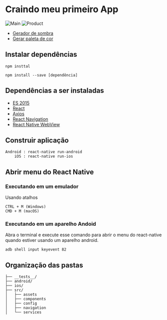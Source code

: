 # Craindo meu primeiro App

![Main](https://raw.githubusercontent.com/uandersonmbc/my-first-app/master/src/assets/img/01.png)
![Product](https://raw.githubusercontent.com/uandersonmbc/my-first-app/master/src/assets/img/02.png)


- [Gerador de sombra](https://ethercreative.github.io/react-native-shadow-generator/)
- [Gerar paleta de cor](https://coolors.co/00b9ae-037171-03312e-02c3bd-009f93)
## Instalar dependências
````
npm insttal

npm install --save [dependência]
````
## Dependências a ser instaladas

- [ES 2015](https://www.npmjs.com/package/babel-preset-es2015)
- [React](https://www.npmjs.com/package/react)
- [Axios](https://www.npmjs.com/package/react-native-axios)
- [React Navigation](https://reactnavigation.org/docs/en/getting-started.html)
- [React Native WebView](https://github.com/react-native-community/react-native-webview/blob/HEAD/docs/Getting-Started.md)

## Construir aplicação
````
Android : react-native run-android
    iOS : react-native run-ios
````
## Abrir menu do React Native
### Executando em um emulador
Usando atalhos
````
CTRL + M (Windows)
CMD + M (macOS)
````
### Executando em um aparelho Andoid
Abra o terminal e execute esse comando para abrir o menu do react-native quando estiver usando um aparelho android.
````
adb shell input keyevent 82
````

## Organização das pastas
````
├── __tests__/
├── android/
├── ios/
├── src/
│   ├── assets
│   ├── components
│   ├── config
│   ├── navigation
│   └── services
````